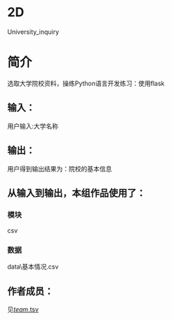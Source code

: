 # 2D

University_inquiry


# 简介 
选取大学院校资料，操练Python语言开发练习：使用flask




## 输入：
用户输入:大学名称
## 输出：
用户得到输出结果为：院校的基本信息
## 从输入到输出，本组作品使用了：
### 模块
csv
### 数据
data\基本情况.csv
## 作者成员：
见[_team_.tsv](_team_/_team_.tsv)
